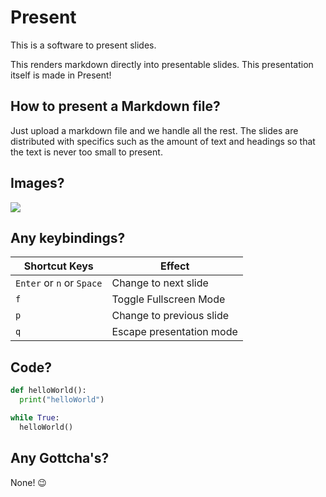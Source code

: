 # Present

This is a software to present slides.

This renders markdown directly into presentable slides. This presentation itself is made in Present!

## How to present a Markdown file?

Just upload a markdown file and we handle all the rest. The slides are distributed with specifics such as the amount of text and headings so that the text is never too small to present.

## Images?

![](https://images.unsplash.com/photo-1519389950473-47ba0277781c?ixlib=rb-1.2.1&ixid=eyJhcHBfaWQiOjEyMDd9&auto=format&fit=crop&w=1950&q=80)

## Any keybindings?

| Shortcut Keys             | Effect                   |
| ------------------------- | ------------------------ |
| `Enter` or `n` or `Space` | Change to next slide     |
| `f`                       | Toggle Fullscreen Mode   |
| `p`                       | Change to previous slide |
| `q`                       | Escape presentation mode |

## Code?

```python
def helloWorld():
  print("helloWorld")

while True:
  helloWorld()
```

## Any Gottcha's?

None! :wink:
